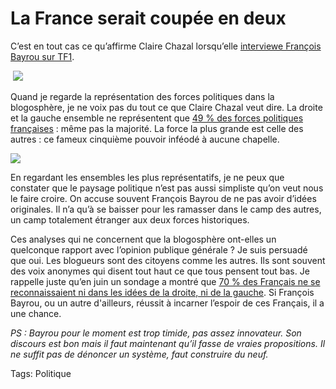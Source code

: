 # La France serait coupée en deux

C’est en tout cas ce qu’affirme Claire Chazal lorsqu’elle [interviewe François Bayrou sur TF1](http://johnpaullepers.blogs.com/john_paul_lepers_leblog/2006/12/bayrouchazal2.html).

 ![](https://tcrouzet.comhttps://tcrouzet.com/images_tc/20061204pien.gif)

Quand je regarde la représentation des forces politiques dans la blogosphère, je ne voix pas du tout ce que Claire Chazal veut dire. La droite et la gauche ensemble ne représentent que [49 % des forces politiques françaises](http://www.bonvote.com/parts.php) : même pas la majorité. La force la plus grande est celle des autres : ce fameux cinquième pouvoir inféodé à aucune chapelle.

![](https://tcrouzet.comhttps://tcrouzet.com/images_tc/20061204pieg.gif)

En regardant les ensembles les plus représentatifs, je ne peux que constater que le paysage politique n’est pas aussi simpliste qu’on veut nous le faire croire. On accuse souvent François Bayrou de ne pas avoir d’idées originales. Il n’a qu’à se baisser pour les ramasser dans le camp des autres, un camp totalement étranger aux deux forces historiques.

Ces analyses qui ne concernent que la blogosphère ont-elles un quelconque rapport avec l’opinion publique générale ? Je suis persuadé que oui. Les blogueurs sont des citoyens comme les autres. Ils sont souvent des voix anonymes qui disent tout haut ce que tous pensent tout bas. Je rappelle juste qu’en juin un sondage a montré que [70 % des Français ne se reconnaissaient ni dans les idées de la droite, ni de la gauche](http://blog.tcrouzet.com/2006/06/16/extraordinaire-hypocrisie/). Si François Bayrou, ou un autre d'ailleurs, réussit à incarner l’espoir de ces Français, il a une chance.

*PS : Bayrou pour le moment est trop timide, pas assez innovateur. Son discours est bon mais il faut maintenant qu’il fasse de vraies propositions. Il ne suffit pas de dénoncer un système, faut construire du neuf.*

Tags: Politique